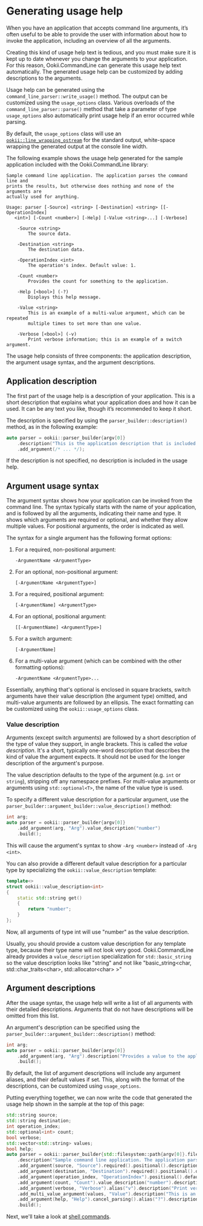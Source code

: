 # Generating usage help

When you have an application that accepts command line arguments, it’s often useful to be able to
provide the user with information about how to invoke the application, including an overview of all
the arguments.

Creating this kind of usage help text is tedious, and you must make sure it is kept up to date
whenever you change the arguments to your application. For this reason, Ookii.CommandLine can
generate this usage help text automatically. The generated usage help can be customized by adding
descriptions to the arguments.

Usage help can be generated using the `command_line_parser::write_usage()` method. The output can be
customized using the `usage_options` class. Various overloads of the `command_line_parser::parse()`
method that take a parameter of type `usage_options` also automatically print usage help if an
error occurred while parsing.

By default, the `usage_options` class will use an [`ookii::line_wrapping_ostream`](LineWrappingStream.md)
for the standard output, white-space wrapping the generated output at the console line width.

The following example shows the usage help generated for the sample application included with the
Ookii.CommandLine library:

```text
Sample command line application. The application parses the command line and
prints the results, but otherwise does nothing and none of the arguments are
actually used for anything.

Usage: parser [-Source] <string> [-Destination] <string> [[-OperationIndex]
   <int>] [-Count <number>] [-Help] [-Value <string>...] [-Verbose]

    -Source <string>
        The source data.

    -Destination <string>
        The destination data.

    -OperationIndex <int>
        The operation's index. Default value: 1.

    -Count <number>
        Provides the count for something to the application.

    -Help [<bool>] (-?)
        Displays this help message.

    -Value <string>
        This is an example of a multi-value argument, which can be repeated
        multiple times to set more than one value.

    -Verbose [<bool>] (-v)
        Print verbose information; this is an example of a switch argument.
```

The usage help consists of three components: the application description, the argument usage syntax,
and the argument descriptions.

## Application description

The first part of the usage help is a description of your application. This is a short description
that explains what your application does and how it can be used. It can be any text you like, though
it’s recommended to keep it short.

The description is specified by using the `parser_builder::description()` method, as in the
following example:

```c++
auto parser = ookii::parser_builder{argv[0]}
    .description("This is the application description that is included in the usage help.")
    .add_argument(/* ... */);
```

If the description is not specified, no description is included in the usage help.

## Argument usage syntax

The argument syntax shows how your application can be invoked from the command line. The syntax
typically starts with the name of your application, and is followed by all the arguments, indicating
their name and type. It shows which arguments are required or optional, and whether they allow
multiple values. For positional arguments, the order is indicated as well.

The syntax for a single argument has the following format options:

1. For a required, non-positional argument:

    ```text
    -ArgumentName <ArgumentType>
    ```

2. For an optional, non-positional argument:

    ```text
    [-ArgumentName <ArgumentType>]
    ```

3. For a required, positional argument:

    ```text
    [-ArgumentName] <ArgumentType>
    ```

4. For an optional, positional argument:

    ```text
    [[-ArgumentName] <ArgumentType>]
    ```

5. For a switch argument:

    ```text
    [-ArgumentName]
    ```

6. For a multi-value argument (which can be combined with the other formatting options):

    ```text
    -ArgumentName <ArgumentType>...
    ```

Essentially, anything that's optional is enclosed in square brackets, switch arguments have their
value description (the argument type) omitted, and multi-value arguments are followed by an ellipsis.
The exact formatting can be customized using the `ookii::usage_options` class.

### Value description

Arguments (except switch arguments) are followed by a short description of the type of value they
support, in angle brackets. This is called the _value description_. It's a short, typically one-word
description that describes the kind of value the argument expects. It should not be used for the
longer description of the argument's purpose.

The value description defaults to the type of the argument (e.g. `int` or `string`), stripping off
any namespace prefixes. For multi-value arguments or arguments using `std::optional<T>`, the name
of the value type is used.

To specify a different value description for a particular argument, use the `parser_builder::argument_builder::value_description()`
method:

```c++
int arg;
auto parser = ookii::parser_builder{argv[0]}
    .add_argument(arg, "Arg").value_description("number")
    .build();
```

This will cause the argument's syntax to show `-Arg <number>` instead of `-Arg <int>`.

You can also provide a different default value description for a particular type by specializing
the `ookii::value_description` template:

```c++
template<>
struct ookii::value_description<int>
{
    static std::string get()
    {
        return "number";
    }
};
```

Now, all arguments of type int will use "number" as the value description.

Usually, you should provide a custom value description for any template type, because their type
name will not look very good. Ookii.CommandLine already provides a `value_description` specialization
for `std::basic_string` so the value description looks like "string" and not like "basic_string\<char, std::char_traits\<char>, std::allocator\<char> >"

## Argument descriptions

After the usage syntax, the usage help will write a list of all arguments with their detailed
descriptions. Arguments that do not have descriptions will be omitted from this list.

An argument's description can be specified using the `parser_builder::argument_builder::description()` method:

```c++
int arg;
auto parser = ookii::parser_builder{argv[0]}
    .add_argument(arg, "Arg").description("Provides a value to the application.")
    .build();
```

By default, the list of argument descriptions will include any argument aliases, and their default
values if set. This, along with the format of the descriptions, can be customized using
`usage_options`.

Putting everything together, we can now write the code that generated the usage help shown in the
sample at the top of this page:

```c++
std::string source;
std::string destination;
int operation_index;
std::optional<int> count;
bool verbose;
std::vector<std::string> values;
bool help;
auto parser = ookii::parser_builder{std::filesystem::path{argv[0]}.filename().string()}
    .description("Sample command line application. The application parses the command line and prints the results, but otherwise does nothing and none of the arguments are actually used for anything.")
    .add_argument(source, "Source").required().positional().description("The source data.")
    .add_argument(destination, "Destination").required().positional().description("The destination data.")
    .add_argument(operation_index, "OperationIndex").positional().default_value(1).description("The operation's index.")
    .add_argument(count, "Count").value_description("number").description("Provides the count for something to the application.")
    .add_argument(verbose, "Verbose").alias("v").description("Print verbose information; this is an example of a switch argument.")
    .add_multi_value_argument(values, "Value").description("This is an example of a multi-value argument, which can be repeated multiple times to set more than one value.")
    .add_argument(help, "Help").cancel_parsing().alias("?").description("Displays this help message.")
    .build();
```

Next, we'll take a look at [shell commands](ShellCommands.md).
